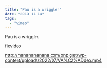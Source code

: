 ```yaml
---
title: "Pau is a wriggler"
date: "2013-11-14"
tags: 
  - "vimeo"
---
```


Pau is a wriggler.

fixvideo

http://mananamanana.com/ohpiglet/wp-content/uploads/2022/07/VA%C2%ADdeo.mp4
